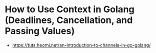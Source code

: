 # How to Use Context in Golang (Deadlines, Cancellation, and Passing Values)
* https://tuts.heomi.net/an-introduction-to-channels-in-go-golang/

